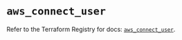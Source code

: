 # `aws_connect_user`

Refer to the Terraform Registry for docs: [`aws_connect_user`](https://registry.terraform.io/providers/hashicorp/aws/5.51.0/docs/resources/connect_user).
